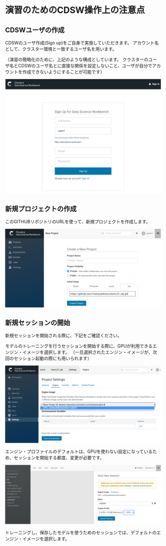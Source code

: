 # 演習のためのCDSW操作上の注意点

## CDSWユーザの作成

CDSWのユーザ作成(Sign up)をご自身で実施していただきます。
アカウント名として、クラスター環境と一致するユーザ名を用います。

（演習の簡略化のために、上記のような構成としています。
クラスターのユーザ名とCDSWのユーザ名とに直接な関係を設定しないこと、ユーザが自分でアカウントを作成できないようにすることが可能です）

![](./signup.png)

## 新規プロジェクトの作成

このGITHUBリポジトリのURLを使って、新規プロジェクトを作成します。

![](./new-project.png)

## 新規セッションの開始

新規セッションを開始される際に、下記をご確認ください。

モデルのトレーニングを行うセッションを開始する際に、GPUが利用できるエンジン・イメージを選択します。
（一旦選択されたエンジン・イメージが、次回のセッション起動の際にも用いられます）

![](./engine-image.png)

エンジン・プロファイルのデフォルトは、GPUを使わない設定になっているため、セッションを開始する都度、変更が必要です。

![](./new-session.png)

トレーニングし、保存したモデルを使うためのセッションでは、デフォルトのエンジン・イメージを選択します。

